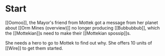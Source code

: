 # Start

[[Oomoo]], the Mayor's friend from Mottek got a message from her planet about [[Orm Mines (overview)]] no longer producing [[Bubbubbub]], which the [[Mottekian]]s need to make their [[Mottekian spossip]]s.

She needs a hero to go to Mottek to find out why. She offers 10 units of [[Wire]] to get them started.


